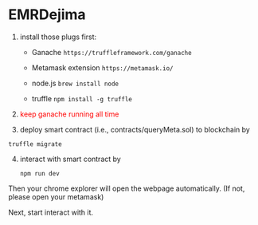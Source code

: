 # EMRDejima

1. install those plugs first:


   - Ganache `https://truffleframework.com/ganache`

   - Metamask extension `https://metamask.io/`

   - node.js `brew install node
`
   - truffle `npm install -g truffle`

2. <font color = red>keep ganache running all time </font>

3. deploy smart contract (i.e., contracts/queryMeta.sol) to 
   blockchain by

  `truffle migrate`

4. interact with smart contract by 

   `npm run dev`

Then your chrome explorer will open the webpage automatically. (If not, please open your metamask)

Next, start interact with it.